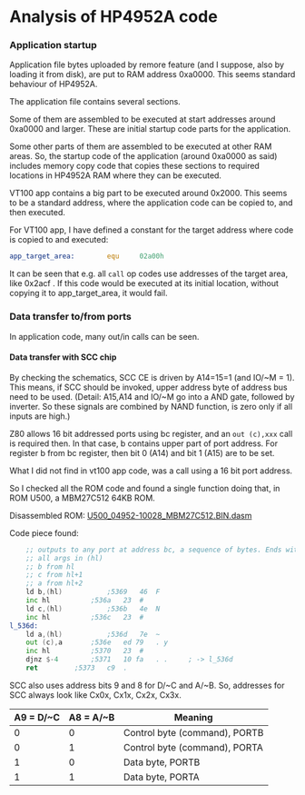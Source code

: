 # Analysis of HP4952A code

### Application startup
Application file bytes uploaded by remore feature (and I suppose, also by loading it from disk),
are put to RAM address 0xa0000. This seems standard behaviour of HP4952A.

The application file contains several sections. 

Some of them are assembled to be executed at start addresses around 0xa0000 and larger. 
These are initial startup code parts for the application.

Some other parts of them are assembled to be executed at other RAM areas. So, the
startup code of the application (around 0xa0000 as said) includes memory copy
code that copies these sections to required locations in HP4952A RAM where they
can be executed. 

VT100 app contains a big part to be executed around 0x2000. This seems to be
a standard address, where the application code can be copied to, and then executed.

For VT100 app, I have defined a constant for the target address where code
is copied to and executed:
```asm
app_target_area:        equ     02a00h
```
It can be seen that e.g. all ```call``` op codes use addresses of the target area,
like 0x2acf . If this code would be executed at its initial location, without copying
it to app_target_area, it would fail.

### Data transfer to/from ports
In application code, many out/in calls can be seen.

#### Data transfer with SCC chip
By checking the schematics, SCC CE is driven by A14=15=1 (and IO/~M = 1). This means, if
SCC should be invoked, upper address byte of address bus need to be used.
(Detail: A15,A14 and IO/~M go into a AND gate, followed by inverter. So these signals
are combined by NAND function, is zero only if all inputs are high.)

Z80 allows 16 bit addressed ports using bc register, and an ``out (c),xxx`` call is required then. In that case,
b contains upper part of port address. 
For register b from bc register, then bit 0 (A14) and bit 1 (A15) are to be set.

What I did not find in vt100 app code, was a call using a 16 bit port address.

So I checked all the ROM code and found a single function doing that, in ROM U500,
a MBM27C512 64KB ROM.

Disassembled ROM:
[U500_04952-10028_MBM27C512.BIN.dasm](ROMs/RAM-ROM%20Board/U500_04952-10028_MBM27C512.BIN.dasm)

Code piece found:
```asm
    ;; outputs to any port at address bc, a sequence of bytes. Ends with 0x00.
    ;; all args in (hl)
    ;; b from hl
    ;; c from hl+1
    ;; a from hl+2
    ld b,(hl)			;5369	46 	F 
    inc hl			;536a	23 	# 
    ld c,(hl)			;536b	4e 	N 
    inc hl			;536c	23 	#
l_536d:
    ld a,(hl)			;536d	7e 	~ 
    out (c),a		;536e	ed 79 	. y 
    inc hl			;5370	23 	# 
    djnz $-4		;5371	10 fa 	. .     ; -> l_536d
    ret			;5373	c9 	. 
```

SCC also uses address bits 9 and 8 for D/~C and A/~B. 
So, addresses for SCC always look like Cx0x, Cx1x, Cx2x, Cx3x.

| A9 = D/~C | A8 = A/~B | Meaning                      |
|-----------|-----------|------------------------------|
| 0         | 0         | Control byte (command), PORTB |
| 0         | 1         | Control byte (command), PORTA |
| 1         | 0         | Data byte, PORTB   |
| 1         | 1         | Data byte, PORTA    |
